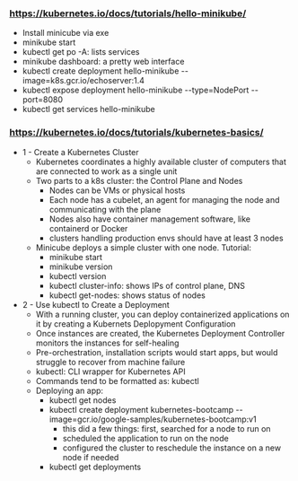 ### https://kubernetes.io/docs/tutorials/hello-minikube/

- Install minicube via exe
- minikube start
- kubectl get po -A: lists services
- minikube dashboard: a pretty web interface
- kubectl create deployment hello-minikube --image=k8s.gcr.io/echoserver:1.4
- kubectl expose deployment hello-minikube --type=NodePort --port=8080
- kubectl get services hello-minikube




### https://kubernetes.io/docs/tutorials/kubernetes-basics/

- 1 - Create a Kubernetes Cluster
    - Kubernetes coordinates a highly available cluster of computers that are connected to work as a single unit
    - Two parts to a k8s cluster: the Control Plane and Nodes
        - Nodes can be VMs or physical hosts
        - Each node has a cubelet, an agent for managing the node and communicating with the plane
        - Nodes also have container management software, like containerd or Docker
        - clusters handling production envs should have at least 3 nodes
    - Minicube deploys a simple cluster with one node. Tutorial:
        - minikube start
        - minikube version
        - kubectl version
        - kubectl cluster-info: shows IPs of control plane, DNS
        - kubectl get-nodes: shows status of nodes
- 2 - Use kubectl to Create a Deployment
    - With a running cluster, you can deploy containerized applications on it by creating a Kubernets Deplopyment Configuration
    - Once instances are created, the Kubernetes Deployment Controller monitors the instances for self-healing
    - Pre-orchestration, installation scripts would start apps, but would struggle to recover from machine failure
    - kubectl: CLI wrapper for Kubernetes API
    - Commands tend to be formatted as: kubectl <action> <resource>
    - Deploying an app:
        - kubectl get nodes
        - kubectl create deployment kubernetes-bootcamp --image=gcr.io/google-samples/kubernetes-bootcamp:v1
            - this did a few things: first, searched for a node to run on
            - scheduled the application to run on the node
            - configured the cluster to reschedule the instance on a new node if needed 
        - kubectl get deployments